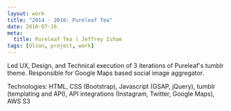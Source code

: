 ```yaml
---
layout: work
title: "2014 - 2016: Pureleaf Tea"
date: 2016-07-16
meta:
  title: Pureleaf Tea | Jeffrey Isham
tags: [Olson, project, work]
---
```


<p>Led UX, Design, and Technical execution of 3 iterations of Pureleaf's tumblr theme. Responsible for Google Maps based social image aggregator.</p>
<p>Technologies: HTML, CSS (Bootstrap), Javascript (GSAP, jQuery), tumblr (templating and API), API integrations (Instagram, Twitter, Google Maps), AWS S3</p>
